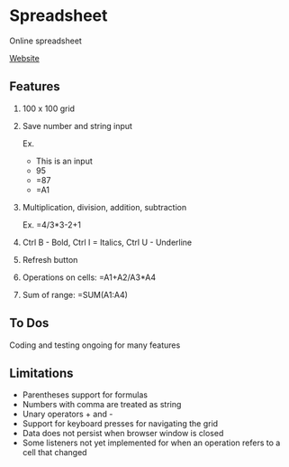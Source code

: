 # Spreadsheet

Online spreadsheet

[Website](http://spreadsheetonline.azurewebsites.net)

## Features
1. 100 x 100 grid
2. Save number and string input

    Ex. 
    - This is an input
    - 95
    - =87
    - =A1
        
3. Multiplication, division, addition, subtraction

    Ex. =4/3*3-2+1
3. Ctrl B - Bold, Ctrl I = Italics, Ctrl U - Underline
4. Refresh button
6. Operations on cells: =A1+A2/A3*A4
7. Sum of range: =SUM(A1:A4)

## To Dos

Coding and testing ongoing for many features

## Limitations

- Parentheses support for formulas
- Numbers with comma are treated as string
- Unary operators + and -
- Support for keyboard presses for navigating the grid
- Data does not persist when browser window is closed
- Some listeners not yet implemented for when an operation refers to
a cell that changed